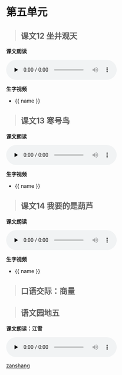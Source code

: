 # 第五单元

> ## 课文12 坐井观天

<Epep grade="xxyw2a" :pep="1211001201171" :pages="58" :paged="59" ></Epep> 

**课文朗读**

<audio class="myaudio" controls="" preload="none"><source src="//cnvod.cnr.cn/audio2017/ondemand/media/1100/201805/5AF54819-699C-48CF-B5F2-2A830A141C1A_2018-05-1115_40_01_0.m4a"></audio>

**生字视频**

<div class="shengzi">
    <ul><li v-for="(value, name,index) in kw2a12" v-on:click="clickvideo" :data-videosrc="value" :key="index">{{ name }}</li></ul>
</div>


> ## 课文13 寒号鸟

<Epep grade="xxyw2a" :pep="1211001201171" :pages="60" :paged="63" ></Epep> 

**课文朗读**

<audio class="myaudio" controls="" preload="none"><source src="//cnvod.cnr.cn/audio2017/ondemand/media/1100/201805/5AF56D67-8EC0-4131-9FBA-2E460A141C1A_2018-05-1118_16_23_0.m4a"></audio>

**生字视频**

<div class="shengzi">
    <ul><li v-for="(value, name,index) in kw2a13" v-on:click="clickvideo" :data-videosrc="value" :key="index">{{ name }}</li></ul>
</div>


> ## 课文14 我要的是葫芦

<Epep grade="xxyw2a" :pep="1211001201171" :pages="64" :paged="66" ></Epep> 

**课文朗读**

<audio class="myaudio" controls="" preload="none"><source src="//cnvod.cnr.cn/audio2017/ondemand/media/1100/201812/5C09E481-4084-4305-B5A5-4EE50A141C1A_2018-12-0711_10_06_0.m4a"></audio>

**生字视频**

<div class="shengzi">
    <ul><li v-for="(value, name,index) in kw2a14" v-on:click="clickvideo" :data-videosrc="value" :key="index">{{ name }}</li></ul>
</div>


> ## 口语交际：商量

<Epep grade="xxyw2a" :pep="1211001201171" :pages="67" :paged="67" ></Epep> 


> ## 语文园地五

<Epep grade="xxyw2a" :pep="1211001201171" :pages="68" :paged="70" ></Epep> 

**课文朗读：江雪**

<audio class="myaudio" controls="" preload="none"><source src="//cnvod.cnr.cn/audio2017/ondemand/media/1100/201812/5C09E49D-1890-430A-B9F6-4EE50A141C1A_2018-12-0711_18_37_0.m4a"></audio>


[zanshang](../res/zanshang.md ':include')